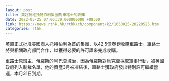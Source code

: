 ```yaml
---
layout: post
title: 英超批准托特伯利集團對車路士的收購
date: 2022-05-25 07:06:30.000000000 +08:00
link: https://news.rthk.hk/rthk/ch/component/k2/1650025-20220525.htm
categories: rthk
---
```


英超正式批准美國商人托特伯利為首的集團，以42.5億英鎊收購車路士。車路士將與相關政府部門合作，以獲得必要的許可證來完成收購。

車路士原班主、俄羅斯的阿巴莫域治，因為俄羅斯對烏克蘭採取軍事行動，被英國政府列入制裁名單，他的資產3月被凍結後，車路士獲政府發出特別許可繼續營運，本月31日到期。
